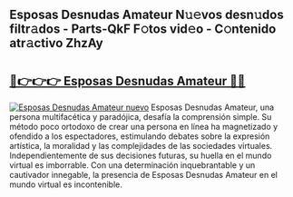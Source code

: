 ## Esposas Desnudas Amateur N𝚞𝚎vos desn𝚞dos filtr𝚊dos - Parts-QkF F𝚘tos vid𝚎o - C𝚘ntenido atr𝚊ctivo ZhzAy

# <h2><a href="http://mb6emg.tromn.icu/?c=Esposas+Desnudas+Amateur">🔗👉👉👉 Esposas Desnudas Amateur 🔗🔗</a></h2>

[![Esposas Desnudas Amateur nuevo](https://i.imgur.com/pEAQMta.gif)](http://mb6emg.tromn.icu/?c=Esposas+Desnudas+Amateur)
Esposas Desnudas Amateur, una persona multifacética y paradójica, desafía la comprensión simple. Su método poco ortodoxo de crear una persona en línea ha magnetizado y ofendido a los espectadores, estimulando debates sobre la expresión artística, la moralidad y las complejidades de las sociedades virtuales. Independientemente de sus decisiones futuras, su huella en el mundo virtual es imborrable. Con una determinación inquebrantable y un cautivador innegable, la presencia de Esposas Desnudas Amateur en el mundo virtual es incontenible.
